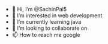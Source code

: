 - 👋 Hi, I’m @SachinPal5
- 👀 I’m interested in web development
- 🌱 I’m currently learning java
- 💞️ I’m looking to collaborate on 
- 📫 How to reach me google

<!---
SachinPal5/SachinPal5 is a ✨ special ✨ repository because its `README.md` (this file) appears on your GitHub profile.
You can click the Preview link to take a look at your changes.
--->

